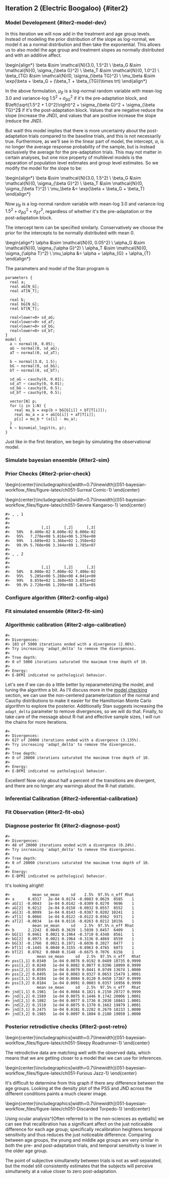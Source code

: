 


## Iteration 2 (Electric Boogaloo) {#iter2}

### Model Development {#iter2-model-dev}

In this iteration we will now add in the treatment and age group levels. Instead of modeling the prior distribution of the slope as log-normal, we model it as a normal distribution and then take the exponential. This allows us to also model the age group and treatment slopes as normally distributed and with an additive affect.


\begin{align*}
\beta &\sim \mathcal{N}(3.0, 1.5^2) \\
\beta_G &\sim \mathcal{N}(0, \sigma_{\beta G}^2) \\
\beta_T &\sim \mathcal{N}(0, 1.0^2) \\
\beta_{TG} &\sim \mathcal{N}(0, \sigma_{\beta TG}^2) \\
\mu_\beta &\sim \exp(\beta + \beta_G + (\beta_T + \beta_{TG})\times trt)
\end{align*}


In the above formulation, $\mu_\beta$ is a log-normal random variable with mean-log $3.0$ and variance-log $1.5^2 + \sigma_{\beta G}^2$ if it's the pre-adaptation block, and $\left(\sqrt{1.5^2 + 1.0^2}\right)^2 + \sigma_{\beta G}^2 + \sigma_{\beta TG}^2$ if it's the post-adaptation block. Values that are negative reduce the slope (increase the JND), and values that are positive increase the slope (reduce the JND).

But wait! this model implies that there is more uncertainty about the post-adaptation trials compared to the baseline trials, and this is not necessarily true. Furthermore, as we'll see in the linear part of model, the intercept, $\alpha$, is no longer the average response probability of the sample, but is instead exclusively the average for the pre-adaptation trials. This may not matter in certain analyses, but one nice property of multilevel models is the separation of population level estimates and group level estimates. So we modify the model for the slope to be:


\begin{align*}
\beta &\sim \mathcal{N}(3.0, 1.5^2) \\
\beta_G &\sim \mathcal{N}(0, \sigma_{\beta G}^2) \\
\beta_T &\sim \mathcal{N}(0, \sigma_{\beta T}^2) \\
\mu_\beta &= \exp(\beta + \beta_G + \beta_T)
\end{align*}


Now $\mu_\beta$ is a log-normal random variable with mean-log $3.0$ and variance-log $1.5^2 + \sigma_{\beta G}^2 + \sigma_{\beta T}^2$, regardless of whether it's the pre-adaptation or the post-adaptation block.

The intercept term can be specified similarly. Conservatively we choose the prior for the intercepts to be normally distributed with mean 0.


\begin{align*}
\alpha &\sim \mathcal{N}(0, 0.05^2) \\
\alpha_G &\sim \mathcal{N}(0, \sigma_{\alpha G}^2) \\
\alpha_T &\sim \mathcal{N}(0, \sigma_{\alpha T}^2) \\
\mu_\alpha &= \alpha + \alpha_{G} + \alpha_{T}
\end{align*}


The parameters and model of the Stan program is

```
parameters {
  real a;
  real aG[N_G];
  real aT[N_T];
  
  real b;
  real bG[N_G];
  real bT[N_T];
  
  real<lower=0> sd_aG;
  real<lower=0> sd_aT;
  real<lower=0> sd_bG;
  real<lower=0> sd_bT;
}
model {
  a ~ normal(0, 0.05);
  aG ~ normal(0, sd_aG);
  aT ~ normal(0, sd_aT);
  
  b ~ normal(3.0, 1.5);
  bG ~ normal(0, sd_bG);
  bT ~ normal(0, sd_bT);
  
  sd_aG ~ cauchy(0, 0.01);
  sd_aT ~ cauchy(0, 0.01);
  sd_bG ~ cauchy(0, 0.5);
  sd_bT ~ cauchy(0, 0.5);
  
  vector[N] p;
  for (i in 1:N) {
    real mu_b = exp(b + bG[G[i]] + bT[T[i]]);
    real mu_a = a + aG[G[i]] + aT[T[i]];
    p[i] = mu_b * (x[i] - mu_a);
  }
  k ~ binomial_logit(n, p);
}
```


Just like in the first iteration, we begin by simulating the observational model.


###  Simulate bayesian ensemble {#iter2-sim}






### Prior Checks {#iter2-prior-check}


\begin{center}\includegraphics[width=0.7\linewidth]{051-bayesian-workflow_files/figure-latex/ch051-Surreal Comic-1} \end{center}



\begin{center}\includegraphics[width=0.7\linewidth]{051-bayesian-workflow_files/figure-latex/ch051-Severe Kangaroo-1} \end{center}


```
#> , , 1
#> 
#>        
#>              [,1]      [,2]      [,3]
#>   50%   8.400e-02 8.600e-02 8.000e-02
#>   95%   7.270e+00 5.816e+00 5.376e+00
#>   99%   1.689e+02 3.366e+02 1.350e+02
#>   99.9% 5.760e+06 3.344e+09 1.785e+07
#> 
#> , , 2
#> 
#>        
#>              [,1]      [,2]      [,3]
#>   50%   8.000e-02 7.800e-02 7.400e-02
#>   95%   5.205e+00 5.288e+00 4.041e+00
#>   99%   8.859e+02 1.368e+03 3.881e+02
#>   99.9% 2.720e+06 1.299e+08 1.875e+05
```

### Configure algorithm {#iter2-config-algo}

### Fit simulated ensemble {#iter2-fit-sim}










### Algorithmic calibration {#iter2-algo-calibration}


```
#> 
#> Divergences:
#> 103 of 5000 iterations ended with a divergence (2.06%).
#> Try increasing 'adapt_delta' to remove the divergences.
#> 
#> Tree depth:
#> 0 of 5000 iterations saturated the maximum tree depth of 10.
#> 
#> Energy:
#> E-BFMI indicated no pathological behavior.
```

Let's see if we can do a little better by reparameterizing the model, and tuning the algorithm a bit. As I'll discuss more in the [model checking](#model-checking) section, we can use the non-centered parameterization of the normal and Cauchy distributions to make it easier for the Hamiltonian Monte Carlo algorithm to explore the posterior. Additionally Stan suggests increasing the `adapt_delta` parameter to remove divergences, so we will do that. Finally, to take care of the message about R-hat and effective sample sizes, I will run the chains for more iterations.







```
#> 
#> Divergences:
#> 627 of 20000 iterations ended with a divergence (3.135%).
#> Try increasing 'adapt_delta' to remove the divergences.
#> 
#> Tree depth:
#> 0 of 20000 iterations saturated the maximum tree depth of 10.
#> 
#> Energy:
#> E-BFMI indicated no pathological behavior.
```

Excellent! Now only about half a percent of the transitions are divergent, and there are no longer any warnings about the R-hat statistic.

### Inferential Calibration {#iter2-inferential-calibration}

### Fit Observation {#iter2-fit-obs}







### Diagnose posterior fit {#iter2-diagnose-post}


```
#> 
#> Divergences:
#> 48 of 20000 iterations ended with a divergence (0.24%).
#> Try increasing 'adapt_delta' to remove the divergences.
#> 
#> Tree depth:
#> 0 of 20000 iterations saturated the maximum tree depth of 10.
#> 
#> Energy:
#> E-BFMI indicated no pathological behavior.
```

It's looking alright!


```
#>          mean se_mean     sd    2.5%  97.5% n_eff Rhat
#> a      0.0317   2e-04 0.0174 -0.0083 0.0629  8585    1
#> aG[1] -0.0043   1e-04 0.0142 -0.0309 0.0270  9696    1
#> aG[2]  0.0212   2e-04 0.0150 -0.0032 0.0557  8552    1
#> aG[3] -0.0099   1e-04 0.0143 -0.0387 0.0202 10241    1
#> aT[1]  0.0066   1e-04 0.0122 -0.0122 0.0362  9371    1
#> aT[2] -0.0034   1e-04 0.0116 -0.0263 0.0212 10156    1
#>          mean se_mean     sd    2.5%  97.5% n_eff Rhat
#> b      2.2242  0.0045 0.3639  1.5030 3.0457  6409    1
#> bG[1]  0.0461  0.0021 0.1964 -0.3710 0.4348  8561    1
#> bG[2]  0.0973  0.0021 0.1964 -0.3136 0.4869  8559    1
#> bG[3] -0.1766  0.0021 0.1971 -0.6036 0.2027  8477    1
#> bT[1] -0.1445  0.0040 0.3155 -0.8963 0.4765  6073    1
#> bT[2]  0.0762  0.0040 0.3148 -0.6675 0.7076  6156    1
#>            mean se_mean     sd   2.5%  97.5% n_eff   Rhat
#> pss[1,1] 0.0340   1e-04 0.0076 0.0192 0.0489 18735 0.9999
#> pss[1,2] 0.0240   1e-04 0.0082 0.0077 0.0396 18099 0.9999
#> pss[2,1] 0.0595   1e-04 0.0079 0.0441 0.0749 13674 1.0000
#> pss[2,2] 0.0495   1e-04 0.0083 0.0327 0.0653 15479 1.0001
#> pss[3,1] 0.0284   1e-04 0.0084 0.0120 0.0450 17367 0.9999
#> pss[3,2] 0.0184   1e-04 0.0091 0.0003 0.0357 16956 0.9999
#>            mean se_mean     sd   2.5%  97.5% n_eff   Rhat
#> jnd[1,1] 0.1981   1e-04 0.0084 0.1821 0.2150 20727 0.9999
#> jnd[1,2] 0.1589   1e-04 0.0075 0.1446 0.1742 20006 1.0001
#> jnd[2,1] 0.1882   1e-04 0.0077 0.1736 0.2038 18843 1.0001
#> jnd[2,2] 0.1510   1e-04 0.0075 0.1370 0.1662 19879 1.0001
#> jnd[3,1] 0.2475   1e-04 0.0101 0.2282 0.2679 18233 1.0000
#> jnd[3,2] 0.1985   1e-04 0.0097 0.1804 0.2180 19050 1.0000
```


### Posterior retrodictive checks {#iter2-post-retro}





\begin{center}\includegraphics[width=0.7\linewidth]{051-bayesian-workflow_files/figure-latex/ch051-Sleepy Roadrunner-1} \end{center}


The retrodictive data are matching well with the observed data, which means that we are getting closer to a model that we can use for inferences.






\begin{center}\includegraphics[width=0.7\linewidth]{051-bayesian-workflow_files/figure-latex/ch051-Furious Jazz-1} \end{center}


It's difficult to determine from this graph if there any difference between the age groups. Looking at the density plot of the PSS and JND across the different conditions paints a much clearer image.



\begin{center}\includegraphics[width=0.7\linewidth]{051-bayesian-workflow_files/figure-latex/ch051-Discarded Torpedo-1} \end{center}


Using ocular analysis^[Often referred to in the non-sciences as eyeballs] we can see that recalibration has a significant affect on the just noticeable difference for each age group; specifically recalibration heightens temporal sensitivity and thus reduces the just noticeable difference. Comparing between age groups, the young and middle age groups are very similar in both the pre- and post-adaptation trials, and temporal sensitivity is lower in the older age group.

The point of subjective simultaneity between trials is not as well separated, but the model still consistently estimates that the subjects will perceive simultaneity at a value closer to zero post-adaptation.
